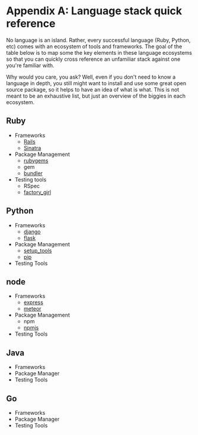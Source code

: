 # Appendix A: Language stack quick reference

No language is an island. Rather, every successful language (Ruby, Python, etc) comes with an ecosystem of tools and frameworks. The goal of the table below is to map some the key elements in these language ecosystems so that you can quickly cross reference an unfamiliar stack against one you're familiar with.

Why would you care, you ask? Well, even if you don't need to know a language in depth, you still might want to install and use some great open source package, so it helps to have an idea of what is what. This is not meant to be an exhaustive list, but just an overview of the biggies in each ecosystem.

## Ruby

* Frameworks 
  * [Rails](http://rubyonrails.org/)
  * [Sinatra](http://www.sinatrarb.com/)
* Package Management 
  * [rubygems](http://rubygems.org/ "") 
  * gem
  * [bundler](http://bundler.io/)
* Testing tools
  * RSpec
  * [factory\_girl](https://github.com/thoughtbot/factory_girl)

## Python

* Frameworks
  * [django](https://www.djangoproject.com/)
  * [flask](http://flask.pocoo.org/)
* Package Management
  * [setup\_tools](https://pypi.python.org/pypi/setuptools)
  * [pip](https://pypi.python.org/pypi/pip)
* Testing Tools

## node

* Frameworks  
  * [express](http://expressjs.com/)
  * [meteor](https://www.meteor.com/)
* Package Management
  * npm
  * [npmjs](https://npmjs.org/)
* Testing Tools

## Java

* Frameworks
* Package Manager
* Testing Tools

## Go

* Frameworks
* Package Manager
* Testing Tools

